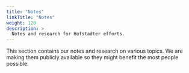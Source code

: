 ```yaml
---
title: "Notes"
linkTitle: "Notes"
weight: 120
description: >
  Notes and research for Hofstadter efforts.
---
```


This section contains our notes and research on various topics.
We are making them publicly available so they might benefit
the most people possible.

